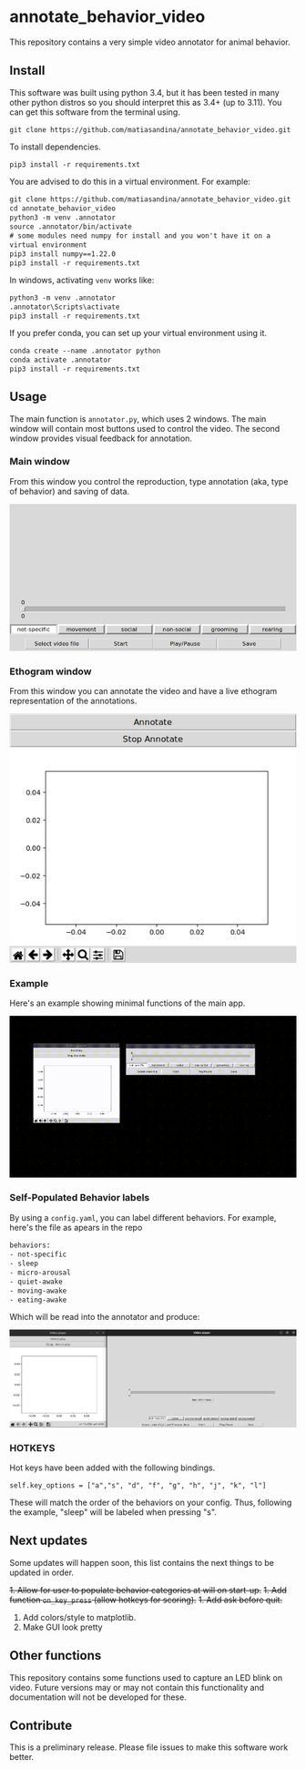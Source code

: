 # annotate_behavior_video
This repository contains a very simple video annotator for animal behavior.


## Install

This software was built using python 3.4, but it has been tested in many other python distros so you should interpret this as 3.4+ (up to 3.11). You can get this software from the terminal using.

```
git clone https://github.com/matiasandina/annotate_behavior_video.git

```

To install dependencies.

```
pip3 install -r requirements.txt
```

You are advised to do this in a virtual environment. For example:

```
git clone https://github.com/matiasandina/annotate_behavior_video.git
cd annotate_behavior_video
python3 -m venv .annotator 
source .annotator/bin/activate
# some modules need numpy for install and you won't have it on a virtual environment
pip3 install numpy==1.22.0
pip3 install -r requirements.txt 
```

In windows, activating `venv` works like:

```
python3 -m venv .annotator 
.annotator\Scripts\activate
pip3 install -r requirements.txt
```

If you prefer conda, you can set up your virtual environment using it. 

```
conda create --name .annotator python
conda activate .annotator
pip3 install -r requirements.txt
```

## Usage

The main function is `annotator.py`, which uses 2 windows. The main window will contain most buttons used to control the video. The second window provides visual feedback for annotation.

### Main window

From this window you control the reproduction, type annotation (aka, type of behavior) and saving of data.

![main window](img/main_window.png)

### Ethogram window

From this window you can annotate the video and have a live ethogram representation of the annotations.

![ethogram](img/video_window.png)

### Example

Here's an example showing minimal functions of the main app. 

![](img/example_movie.gif)

### Self-Populated Behavior labels

By using a `config.yaml`, you can label different behaviors. For example, here's the file as apears in the repo

```
behaviors:
- not-specific
- sleep
- micro-arousal
- quiet-awake
- moving-awake
- eating-awake
```

Which will be read into the annotator and produce:


![](img/example_self_populated_buttons.png)

### HOTKEYS 

Hot keys have been added with the following bindings. 

```
self.key_options = ["a","s", "d", "f", "g", "h", "j", "k", "l"]
```

These will match the order of the behaviors on your config. Thus, following the example, "sleep" will be labeled when pressing "s".

## Next updates

Some updates will happen soon, this list contains the next things to be updated in order.

~~1. Allow for user to populate behavior categories at will on start-up.~~
~~1. Add function `on_key_press` (allow hotkeys for scoring).~~
~~1. Add ask before quit.~~
1. Add colors/style to matplotlib.
1. Make GUI look pretty

## Other functions

This repository contains some functions used to capture an LED blink on video. Future versions may or may not contain this functionality and documentation will not be developed for these.

## Contribute

This is a preliminary release. Please file issues to make this software work better.